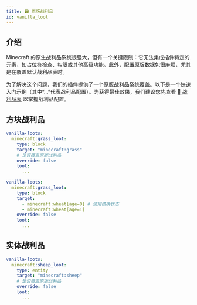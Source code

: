 ```yaml
---
title: 🗃️ 原版战利品
id: vanilla_loot
---
```


## 介绍

Minecraft 的原生战利品系统很强大，但有一个关键限制：它无法集成插件特定的元素，如占位符检查、权限或其他高级功能。此外，配置原版数据包很麻烦，尤其是在覆盖默认战利品表时。

为了解决这个问题，我们的插件提供了一个原版战利品系统覆盖。以下是一个快速入门示例（其中“...”代表战利品配置）。为获得最佳效果，我们建议您先查看 [💎 战利品表](../reference/loot_table.md) 以掌握战利品配置。

## 方块战利品

```yaml
vanilla-loots:
  minecraft:grass_loot:
    type: block
    target: "minecraft:grass"
    # 是否覆盖原版战利品
    override: false
    loot:
      ...
```

```yaml
vanilla-loots:
  minecraft:grass_loot:
    type: block
    target:
      - minecraft:wheat[age=0] # 使用精确状态
      - minecraft:wheat[age=1]
    override: false
    loot:
      ...
```

## 实体战利品

```yaml
vanilla-loots:
  minecraft:sheep_loot:
    type: entity
    target: "minecraft:sheep"
    # 是否覆盖原版战利品
    override: false
    loot:
      ...
```
